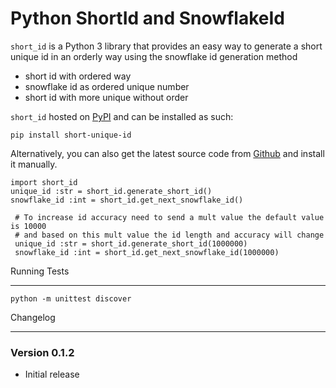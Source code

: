 # Python ShortId and SnowflakeId

`short_id` is a Python 3 library that provides an easy way to generate a short unique id in an orderly way using the snowflake id generation method  
* short id with ordered way
* snowflake id as ordered unique number
* short id with more unique without order

`short_id` hosted on [PyPI](http://pypi.python.org/pypi/short-unique-id/) and can be installed as such:


    pip install short-unique-id

Alternatively, you can also get the latest source code from [Github](https://github.com/Purushot14/short-unique-id) and install it manually.

```python3 
import short_id
unique_id :str = short_id.generate_short_id()
snowflake_id :int = short_id.get_next_snowflake_id()

 # To increase id accuracy need to send a mult value the default value is 10000
 # and based on this mult value the id length and accuracy will change 
 unique_id :str = short_id.generate_short_id(1000000)
 snowflake_id :int = short_id.get_next_snowflake_id(1000000)
```
Running Tests

_____________

    python -m unittest discover


Changelog
__________

### Version 0.1.2

* Initial release
